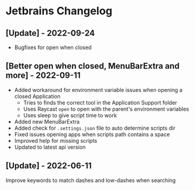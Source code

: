 # Jetbrains Changelog

## [Update] - 2022-09-24

- Bugfixes for open when closed

## [Better open when closed, MenuBarExtra and more] - 2022-09-11

- Added workaround for environment variable issues when opening a closed Application
  - Tries to finds the correct tool in the Application Support folder 
  - Uses Raycast `open` to open with the parent's environment variables
  - Uses sleep to give script time to work
- Added new MenuBarExtra
- Added check for `.settings.json` file to auto determine scripts dir 
- Fixed issues opening apps when scripts path contains a space 
- Improved help for missing scripts
- Updated to latest api version

 ## [Update] - 2022-06-11

Improve keywords to match dashes and low-dashes when searching
